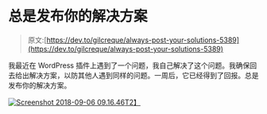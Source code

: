 # 总是发布你的解决方案

> 原文:[https://dev.to/gilcreque/always-post-your-solutions-5389](https://dev.to/gilcreque/always-post-your-solutions-5389)

我最近在 WordPress 插件上遇到了一个问题，我自己解决了这个问题。我确保回去给出解决方案，以防其他人遇到同样的问题。一周后，它已经得到了回报。总是发布你的解决方案。

[![Screenshot 2018-09-06 09.16.46](../Images/dc7518e9c6fbafe9012903809f0b401a.png)T2】](https://res.cloudinary.com/practicaldev/image/fetch/s--IAi6W8xp--/c_limit%2Cf_auto%2Cfl_progressive%2Cq_auto%2Cw_880/https://gilcreque.files.wordpress.com/2018/09/screenshot-2018-09-06-09-16-46.png%3Fw%3D1140)